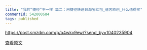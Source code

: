 ```yaml
---
title: "我的“捷径”不一样 篇二：用捷径快速领淘宝红包_值客原创_什么值得买"
commentId: 542000684
tags: published
---
```


https://post.smzdm.com/p/a4wkv9ew/?send_by=1040235904
    
[查看原文](https://post.smzdm.com/p/a4wkv9ew/?send_by=1040235904)
    